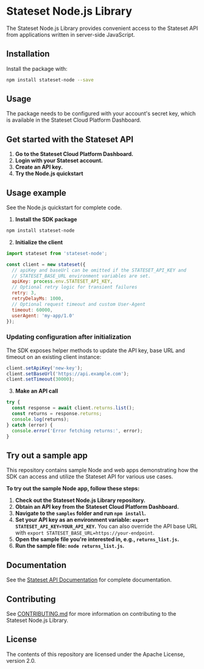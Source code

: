 # Stateset Node.js Library

The Stateset Node.js Library provides convenient access to the Stateset API from applications written in server-side JavaScript.

## Installation

Install the package with:

```bash
npm install stateset-node --save
```

## Usage

The package needs to be configured with your account's secret key, which is available in the Stateset Cloud Platform Dashboard.

## Get started with the Stateset API

1. **Go to the Stateset Cloud Platform Dashboard.**
2. **Login with your Stateset account.**
3. **Create an API key.**
4. **Try the Node.js quickstart**

## Usage example

See the Node.js quickstart for complete code.

1. **Install the SDK package**

```bash
npm install stateset-node
```

2. **Initialize the client**

```javascript
import stateset from 'stateset-node';

const client = new stateset({
  // apiKey and baseUrl can be omitted if the STATESET_API_KEY and
  // STATESET_BASE_URL environment variables are set.
  apiKey: process.env.STATESET_API_KEY,
  // Optional retry logic for transient failures
  retry: 3,
  retryDelayMs: 1000,
  // Optional request timeout and custom User-Agent
  timeout: 60000,
  userAgent: 'my-app/1.0'
});
```

### Updating configuration after initialization

The SDK exposes helper methods to update the API key, base URL and timeout on an existing client instance:

```javascript
client.setApiKey('new-key');
client.setBaseUrl('https://api.example.com');
client.setTimeout(30000);
```

3. **Make an API call**

```javascript
try {
  const response = await client.returns.list();
  const returns = response.returns;
  console.log(returns);
} catch (error) {
  console.error('Error fetching returns:', error);
}
```

## Try out a sample app

This repository contains sample Node and web apps demonstrating how the SDK can access and utilize the Stateset API for various use cases.

**To try out the sample Node app, follow these steps:**

1. **Check out the Stateset Node.js Library repository.**
2. **Obtain an API key from the Stateset Cloud Platform Dashboard.**
3. **Navigate to the `samples` folder and run `npm install`.**
4. **Set your API key as an environment variable: `export STATESET_API_KEY=YOUR_API_KEY`.**
   You can also override the API base URL with `export STATESET_BASE_URL=https://your-endpoint`.
5. **Open the sample file you're interested in, e.g., `returns_list.js`.**
6. **Run the sample file: `node returns_list.js`.**

## Documentation

See the [Stateset API Documentation](https://docs.stateset.io) for complete documentation.

## Contributing

See [CONTRIBUTING.md](https://github.com/stateset/stateset-node/blob/main/CONTRIBUTING.md) for more information on contributing to the Stateset Node.js Library.

## License

The contents of this repository are licensed under the Apache License, version 2.0.